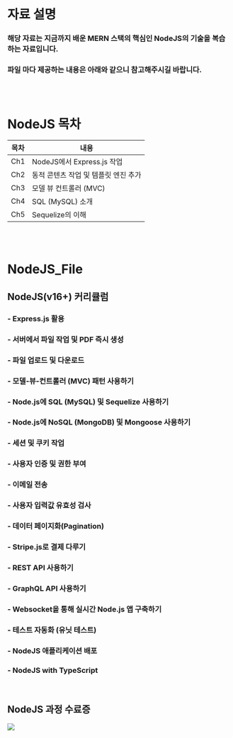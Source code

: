 # 자료 설명

### 해당 자료는 지금까지 배운 MERN 스택의 핵심인 NodeJS의 기술을 복습하는 자료입니다.

### 파일 마다 제공하는 내용은 아래와 같으니 참고해주시길 바랍니다.

<br/>
<br/>

# NodeJS 목차

| 목차 | 내용                                 |
| ---- | ------------------------------------ |
| Ch1  | NodeJS에서 Express.js 작업           |
| Ch2  | 동적 콘텐츠 작업 및 템플릿 엔진 추가 |
| Ch3  | 모델 뷰 컨트롤러 (MVC)               |
| Ch4  | SQL (MySQL) 소개                     |
| Ch5  | Sequelize의 이해                     |

<br/>
<br/>

# NodeJS_File

## NodeJS(v16+) 커리큘럼

### - Express.js 활용

### - 서버에서 파일 작업 및 PDF 즉시 생성

### - 파일 업로드 및 다운로드

### - 모델-뷰-컨트롤러 (MVC) 패턴 사용하기

### - Node.js에 SQL (MySQL) 및 Sequelize 사용하기

### - Node.js에 NoSQL (MongoDB) 및 Mongoose 사용하기

### - 세션 및 쿠키 작업

### - 사용자 인증 및 권한 부여

### - 이메일 전송

### - 사용자 입력값 유효성 검사

### - 데이터 페이지화(Pagination)

### - Stripe.js로 결제 다루기

### - REST API 사용하기

### - GraphQL API 사용하기

### - Websocket을 통해 실시간 Node.js 앱 구축하기

### - 테스트 자동화 (유닛 테스트)

### - NodeJS 애플리케이션 배포

### - NodeJS with TypeScript

<br/>

## NodeJS 과정 수료증

<img src="./img/udemy_node.jpg">
<br/>
<br/>
